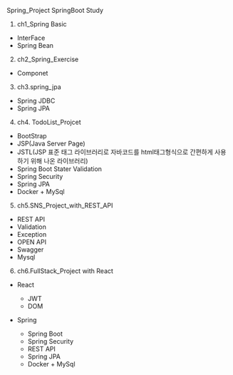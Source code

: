 Spring_Project
SpringBoot Study

1. ch1_Spring Basic
- InterFace
- Spring Bean

2. ch2_Spring_Exercise
- Componet

3. ch3.spring_jpa
- Spring JDBC
- Spring JPA

4. ch4. TodoList_Projcet
- BootStrap
- JSP(Java Server Page)
- JSTL(JSP 표준 태그 라이브러리로 자바코드를 html태그형식으로 간편하게 사용하기 위해 나온 라이브러리)
- Spring Boot Stater Validation
- Spring Security
- Spring JPA
- Docker + MySql

5. ch5.SNS_Project_with_REST_API 
- REST API
- Validation
- Exception
- OPEN API
- Swagger
- Mysql

6. ch6.FullStack_Project with React
- React
  - JWT
  - DOM

- Spring
  - Spring Boot
  - Spring Security
  - REST API
  - Spring JPA
  - Docker + MySql

